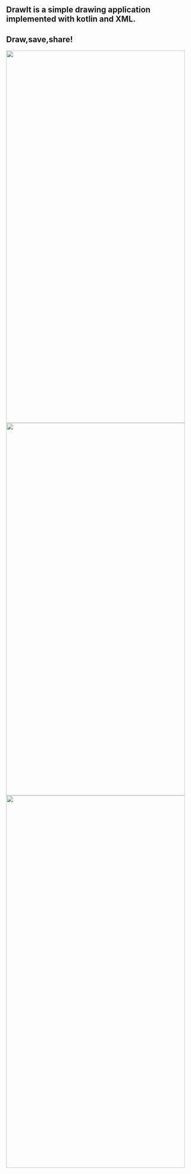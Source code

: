 ## DrawIt is a simple drawing application implemented with kotlin and XML.

## Draw,save,share! <br>
<img src ="https://github.com/user-attachments/assets/8f8234f5-2de5-4bbd-a845-40c7b97147a2" width = 480px height= 1000px>
<img src ="https://github.com/user-attachments/assets/b3790c91-8488-497d-8b6a-60fb7604f788" width = 480px height= 1000px>
<img src ="https://github.com/user-attachments/assets/fcf7c23a-843d-41e5-8179-f8b0129e990d" width = 480px height= 1000px>
